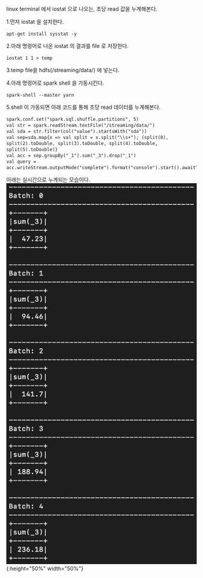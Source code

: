 linux terminal 에서 iostat 으로 나오는, 초당 read  값을 누계해본다.  

1.먼저 iostat 을 설치한다.  


    apt-get install sysstat -y  

2.아래 명령어로 나온 iostat 의 결과를 file 로 저장한다.  


    iostat 1 1 > temp

3.temp file을 hdfs(/streaming/data/) 에 넣는다.

4.아래 명령어로 spark shell 을 가동시킨다.  
 

    spark-shell --master yarn  

5.shell 이 가동되면 아래 코드를 통해 초당 read 데이터를 누계해본다.  


    spark.conf.set("spark.sql.shuffle.partitions", 5)
    val str = spark.readStream.textFile("/streaming/data/")
    val sda = str.filter(col("value").startsWith("sda"))
    val sep=sda.map{x => val split = x.split("\\s+"); (split(0), split(2).toDouble, split(3).toDouble, split(4).toDouble, split(5).toDouble)}
    val acc = sep.groupBy("_1").sum("_3").drop("_1")
    val query = acc.writeStream.outputMode("complete").format("console").start().awaitTermination()
 
아래는 실시간으로 누계되는 모습이다.
![](/real-time-io-monitoring/acc.png){:height="50%" width="50%"}

